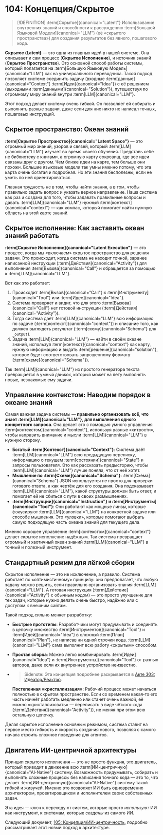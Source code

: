 # 104: Концепция/Скрытое



> [!DEFINITION] :term[Скрытое]{canonical="Latent"}
> Использование внутренних знаний и способности к рассуждению :term[Большой Языковой Модели]{canonical="LLM"} (её «скрытого пространства») для создания результатов без явного, пошагового кода.

**Скрытое (Latent)** — это одна из главных идей в нашей системе. Она описывает и сам процесс (**Скрытое Исполнение**), и источник знаний (**Скрытое Пространство**). Это основной способ работы системы, который полагается на :term[Большую Языковую Модель]{canonical="LLM"} как на универсального переводчика. Такой подход позволяет системе соединить задачу (входные :term[данные]{canonical="Context"} :term[Идеи]{canonical="Idea"}) с её решением (выходными :term[данными]{canonical="Solution"}), путешествуя по огромному миру знаний внутри :term[LLM]{canonical="LLM"}.

Этот подход делает систему очень гибкой. Он позволяет ей собирать и выполнять разные задачи, даже если для них никто не написал точных, пошаговых инструкций.

## Скрытое пространство: Океан знаний

**:term[Скрытое Пространство]{canonical="Latent Space"}** — это огромный мир знаний, узоров и связей, который :term[LLM]{canonical="LLM"} изучает во время своего обучения. Представь себе не библиотеку с книгами, а огромную карту сокровищ, где все идеи связаны друг с другом. Чем ближе идеи на карте, тем больше они похожи. Большие языковые модели так умны именно потому, что эта карта очень богатая и подробная. Но эти знания бесполезны, если не уметь по ней ориентироваться.

Главная трудность не в том, чтобы найти знания, а в том, чтобы правильно задать вопрос и указать верное направление. Наша система как раз и создана для того, чтобы задавать правильные вопросы и давать :term[LLM]{canonical="LLM"} нужный :term[контекст]{canonical="context"} — как компас, который помогает найти нужную область на этой карте знаний.

## Скрытое исполнение: Как заставить океан знаний работать

**:term[Скрытое Исполнение]{canonical="Latent Execution"}** — это процесс, когда мы «включаем» скрытое пространство для решения задачи. Это происходит, когда система не находит точной, заранее написанной инструкции (:term[Действия]{canonical="Activity"}) для выполнения :term[Вызова]{canonical="Call"} и обращается за помощью к :term[LLM]{canonical="LLM"}.

Вот как это работает:

1.  Происходит :term[Вызов]{canonical="Call"} к :term[Инструменту]{canonical="Tool"} или :term[Идее]{canonical="Idea"}.
2.  Система проверяет и видит, что для этого :term[Вызова]{canonical="Call"} нет готовой инструкции (:term[Действия]{canonical="Activity"}).
3.  Тогда система даёт :term[LLM]{canonical="LLM"} всю информацию по задаче (:term[контекст]{canonical="context"}) и описание того, как должен выглядеть результат (:term[схему]{canonical="Schema"} для `_output`).
4.  Задача :term[LLM]{canonical="LLM"} — найти в своём океане знаний, используя :term[контекст]{canonical="context"} как карту, нужную информацию и выдать :term[решение]{canonical="solution"}, которое будет соответствовать запрошенному формату (:term[схеме]{canonical="Schema"}).

Так :term[LLM]{canonical="LLM"} из простого генератора текста превращается в умный движок, который может на лету выполнять новые, незнакомые ему задачи.

## Управление контекстом: Наводим порядок в океане знаний

Самая важная задача системы — **правильно организовать всё, что знает :term[LLM]{canonical="LLM"}, для выполнения одного конкретного запроса**. Она делает это с помощью умного управления :term[контекстом]{canonical="context"}, используя разные «хитрости», чтобы направить внимание и мысли :term[LLM]{canonical="LLM"} в нужную сторону.

- **Богатый :term[Контекст]{canonical="Context"}**: Система даёт :term[LLM]{canonical="LLM"} всю предыдущую переписку, информацию о текущем :term[состоянии]{canonical="State"} и запросы пользователя. Это как рассказать предысторию, чтобы :term[LLM]{canonical="LLM"} лучше поняла, что от неё хотят.
- **Мышление по :term[Схеме]{canonical="Schema"}**: :term[Схема]{canonical="Schema"} JSON используется не просто для проверки готового ответа, а как чертёж для его создания. Она подсказывает :term[LLM]{canonical="LLM"}, какой структуры должен быть ответ, и помогает ей не сбиться с пути в своих размышлениях.
- **:term[Инструкции]{canonical="Instruction"} и :term[Инструменты]{canonical="Tool"}**: Они работают как мощные линзы, которые фокусируют :term[LLM]{canonical="LLM"} на конкретной задаче или способе мышления. Это «уловки», которые помогают выбрать самую подходящую часть океана знаний для текущего дела.

Именно хорошее управление :term[контекстом]{canonical="context"} делает скрытое исполнение надёжным. Так система превращает огромный и хаотичный океан знаний :term[LLM]{canonical="LLM"} в точный и полезный инструмент.

## Стандартный режим для лёгкой сборки

Скрытое исполнение — это не исключение, а правило. Система работает по «оптимистичному» принципу: она предполагает, что любую задачу можно решить, если правильно организовать знания :term[LLM]{canonical="LLM"}. А готовая инструкция (:term[Действие]{canonical="Activity"} с обычным кодом) — это просто улучшение для тех задач, которые нужно делать очень быстро, надёжно или с доступом к внешним сайтам.

Такой подход сильно меняет разработку:

- **Быстрые прототипы**: Разработчики могут придумывать и соединять в цепочку множество :term[Инструментов]{canonical="Tool"} и :term[Идей]{canonical="Idea"} в сложный :term[План]{canonical="Plan"}, не написав ни одной строчки кода. :term[LLM]{canonical="LLM"} сама выполнит всю работу «скрытым» способом.
- **Простая сборка**: Можно легко комбинировать :term[Идеи]{canonical="Idea"} и :term[Инструменты]{canonical="Tool"} от разных авторов, даже если их внутреннее устройство неизвестно.
- > Sidenote: Эта концепция подробнее раскрывается в [Акте 303: Идеатор/Реактор](../acts/303_ideator_reactor.md).

  **Постепенная «кристаллизация»**: Рабочий процесс может начаться полностью в скрытом пространстве. Если со временем какая-то его часть начнёт работать медленно или станет очень важной, её можно «кристаллизовать» — переписать в виде чёткого кода (:term[Действия]{canonical="Activity"}), не меняя при этом всю остальную цепочку.

Делая скрытое исполнение основным режимом, система ставит на первое место гибкость и скорость создания нового, позволяя с самого начала строить сложное поведение для агентов.

## Двигатель ИИ-центричной архитектуры

Принцип скрытого исполнения — это не просто функция, это двигатель, который приводит в движение всю :term[ИИ-центричную]{canonical="AI-Native"} систему. Возможность придумывать, собирать и выполнять сложные процессы без написания точного кода — это то, что делает :term[ИИ-центричную]{canonical="AI-Native"} систему такой гибкой и живучей. Именно это позволяет ИИ быть одновременно архитектором, проектировщиком и исполнителем своих собственных задач.

Эта идея — ключ к переходу от систем, которые просто _используют_ ИИ как инструмент, к системам, которые _созданы_ из самого ИИ.



Следующий документ, [105: Концепция/ИИ-центричность](./105_concept_ai_native.md), подробно рассматривает этот новый подход к архитектуре.